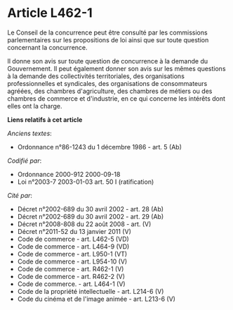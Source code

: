 # Article L462-1

Le Conseil de la concurrence peut être consulté par les commissions parlementaires sur les propositions de loi ainsi que sur
toute question concernant la concurrence. 

Il donne son avis sur toute question de concurrence à la demande du Gouvernement. Il peut également donner son avis sur les
mêmes questions à la demande des collectivités territoriales, des organisations professionnelles et syndicales, des
organisations de consommateurs agréées, des chambres d'agriculture, des chambres de métiers ou des chambres de commerce et
d'industrie, en ce qui concerne les intérêts dont elles ont la charge.

**Liens relatifs à cet article**

_Anciens textes_:

  - Ordonnance n°86-1243 du 1 décembre 1986 - art. 5 (Ab)

_Codifié par_:

  - Ordonnance 2000-912 2000-09-18
  - Loi n°2003-7 2003-01-03 art. 50 I (ratification)

_Cité par_:

  - Décret n°2002-689 du 30 avril 2002 - art. 28 (Ab)
  - Décret n°2002-689 du 30 avril 2002 - art. 29 (Ab)
  - Décret n°2008-808 du 22 août 2008 - art. (V)
  - Décret n°2011-52 du 13 janvier 2011 (V)
  - Code de commerce - art. L462-5 (VD)
  - Code de commerce - art. L464-9 (VD)
  - Code de commerce - art. L950-1 (VT)
  - Code de commerce - art. L954-10 (V)
  - Code de commerce - art. R462-1 (V)
  - Code de commerce - art. R462-2 (V)
  - Code de commerce. - art. L464-1 (V)
  - Code de la propriété intellectuelle - art. L214-6 (V)
  - Code du cinéma et de l'image animée - art. L213-6 (V)
